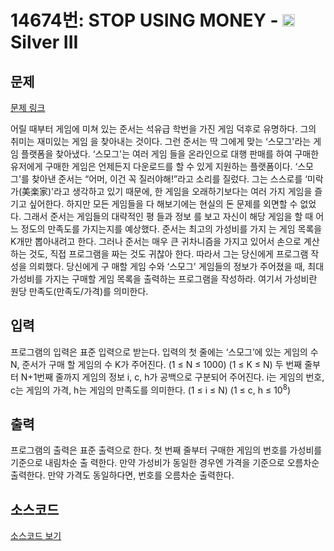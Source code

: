 # 14674번: STOP USING MONEY - <img src="https://static.solved.ac/tier_small/8.svg" style="height:20px" /> Silver III

<!-- performance -->

<!-- 문제 제출 후 깃허브에 푸시를 했을 때 제출한 코드의 성능이 입력될 공간입니다.-->

<!-- end -->

## 문제

[문제 링크](https://boj.kr/14674)


<p>어릴 때부터 게임에 미쳐 있는 준서는 석유급 학번을 가진 게임 덕후로 유명하다. 그의 취미는 재미있는 게임 을 찾아내는 것이다. 그런 준서는 딱 그에게 맞는 ‘스모그'라는 게임 플랫폼을 찾아냈다. ‘스모그'는 여러 게임 들을 온라인으로 대행 판매를 하여 구매한 유저에게 구매한 게임은 언제든지 다운로드를 할 수 있게 지원하는 플랫폼이다. ‘스모그'를 찾아낸 준서는 “어머, 이건 꼭 질러야해!”라고 소리를 질렀다. 그는 스스로를 ‘미락가(美楽家)'라고 생각하고 있기 때문에, 한 게임을 오래하기보다는 여러 가지 게임을 즐기고 싶어한다. 하지만 모든 게임들을 다 해보기에는 현실의 돈 문제를 외면할 수 없었다. 그래서 준서는 게임들의 대략적인 평 들과 정보 를 보고 자신이 해당 게임을 할 때 어느 정도의 만족도를 가지는지를 예상했다. 준서는 최고의 가성비를 가지 는 게임 목록을 K개만 뽑아내려고 한다. 그러나 준서는 매우 큰 귀차니즘을 가지고 있어서 손으로 계산하는 것도, 직접 프로그램을 짜는 것도 귀찮아 한다. 따라서 그는 당신에게 프로그램 작성을 의뢰했다. 당신에게 구 매할 게임 수와 ‘스모그' 게임들의 정보가 주어졌을 때, 최대 가성비를 가지는 구매할 게임 목록을 출력하는 프로그램을 작성하라. 여기서 가성비란 원당 만족도(만족도/가격)를 의미한다.</p>



## 입력


<p>프로그램의 입력은 표준 입력으로 받는다. 입력의 첫 줄에는 ‘스모그’에 있는 게임의 수 N, 준서가 구매 할 게임의 수 K가 주어진다. (1 ≤ N ≤ 1000) (1 ≤ K ≤ N) 두 번째 줄부터 N+1번째 줄까지 게임의 정보 i, c, h가 공백으로 구분되어 주어진다. i는 게임의 번호, c는 게임의 가격, h는 게임의 만족도를 의미한다. (1 ≤ i ≤ N) (1 ≤ c, h ≤ 10<sup>8</sup>)&nbsp;</p>



## 출력


<p>프로그램의 출력은 표준 출력으로 한다. 첫 번째 줄부터 구매한 게임의 번호를 가성비를 기준으로 내림차순 출 력한다. 만약 가성비가 동일한 경우엔 가격을 기준으로 오름차순 출력한다. 만약 가격도 동일하다면, 번호를 오름차순 출력한다.</p>



## 소스코드

[소스코드 보기](Main.java)